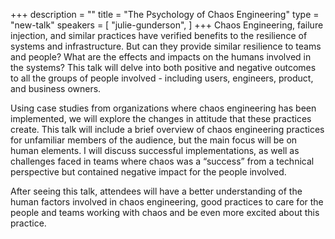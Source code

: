 +++
description = ""
title = "The Psychology of Chaos Engineering"
type = "new-talk"
speakers = [
        "julie-gunderson",
]
+++
Chaos Engineering, failure injection, and similar practices have verified benefits to the resilience of systems and infrastructure. But can they provide similar resilience to teams and people? What are the effects and impacts on the humans involved in the systems? This talk will delve into both positive and negative outcomes to all the groups of people involved - including users, engineers, product, and business owners.

Using case studies from organizations where chaos engineering has been implemented, we will explore the changes in attitude that these practices create. This talk will include a brief overview of chaos engineering practices for unfamiliar members of the audience, but the main focus will be on human elements. I will discuss successful implementations, as well as challenges faced in teams where chaos was a “success” from a technical perspective but contained negative impact for the people involved.

After seeing this talk, attendees will have a better understanding of the human factors involved in chaos engineering, good practices to care for the people and teams working with chaos and be even more excited about this practice.